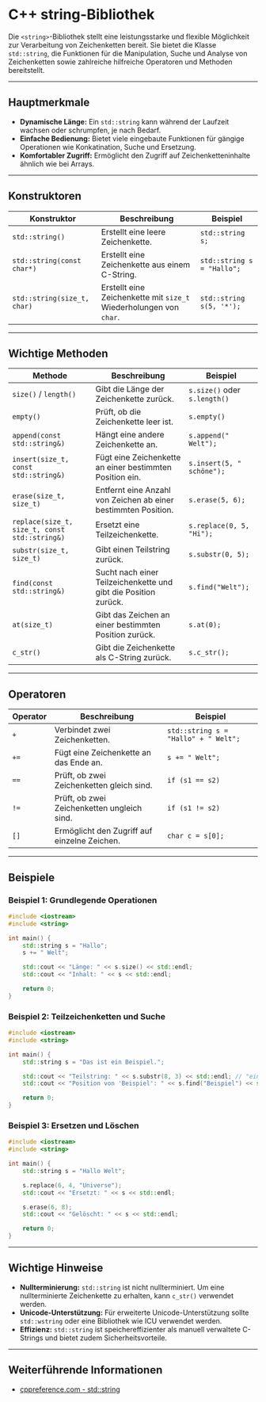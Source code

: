 # C++ string-Bibliothek

Die `<string>`-Bibliothek stellt eine leistungsstarke und flexible Möglichkeit zur Verarbeitung von Zeichenketten bereit. Sie bietet die Klasse `std::string`, die Funktionen für die Manipulation, Suche und Analyse von Zeichenketten sowie zahlreiche hilfreiche Operatoren und Methoden bereitstellt.

---

## Hauptmerkmale

- **Dynamische Länge:** Ein `std::string` kann während der Laufzeit wachsen oder schrumpfen, je nach Bedarf.
- **Einfache Bedienung:** Bietet viele eingebaute Funktionen für gängige Operationen wie Konkatination, Suche und Ersetzung.
- **Komfortabler Zugriff:** Ermöglicht den Zugriff auf Zeichenketteninhalte ähnlich wie bei Arrays.

---

## Konstruktoren

| Konstruktor                | Beschreibung                                               | Beispiel                           |
|----------------------------|-----------------------------------------------------------|------------------------------------|
| `std::string()`            | Erstellt eine leere Zeichenkette.                         | `std::string s;`                  |
| `std::string(const char*)` | Erstellt eine Zeichenkette aus einem C-String.            | `std::string s = "Hallo";`        |
| `std::string(size_t, char)`| Erstellt eine Zeichenkette mit `size_t` Wiederholungen von `char`. | `std::string s(5, '*');` |

---

## Wichtige Methoden

| Methode                        | Beschreibung                                           | Beispiel                           |
|--------------------------------|-------------------------------------------------------|------------------------------------|
| `size()` / `length()`          | Gibt die Länge der Zeichenkette zurück.               | `s.size()` oder `s.length()`      |
| `empty()`                      | Prüft, ob die Zeichenkette leer ist.                  | `s.empty()`                       |
| `append(const std::string&)`   | Hängt eine andere Zeichenkette an.                    | `s.append(" Welt");`              |
| `insert(size_t, const std::string&)` | Fügt eine Zeichenkette an einer bestimmten Position ein. | `s.insert(5, " schöne");`        |
| `erase(size_t, size_t)`        | Entfernt eine Anzahl von Zeichen ab einer bestimmten Position. | `s.erase(5, 6);`            |
| `replace(size_t, size_t, const std::string&)` | Ersetzt eine Teilzeichenkette.              | `s.replace(0, 5, "Hi");`          |
| `substr(size_t, size_t)`       | Gibt einen Teilstring zurück.                         | `s.substr(0, 5);`                 |
| `find(const std::string&)`     | Sucht nach einer Teilzeichenkette und gibt die Position zurück. | `s.find("Welt");`         |
| `at(size_t)`                   | Gibt das Zeichen an einer bestimmten Position zurück. | `s.at(0);`                        |
| `c_str()`                      | Gibt die Zeichenkette als C-String zurück.            | `s.c_str();`                      |

---

## Operatoren

| Operator        | Beschreibung                                           | Beispiel                           |
|-----------------|-------------------------------------------------------|------------------------------------|
| `+`            | Verbindet zwei Zeichenketten.                          | `std::string s = "Hallo" + " Welt";` |
| `+=`           | Fügt eine Zeichenkette an das Ende an.                 | `s += " Welt";`                   |
| `==`           | Prüft, ob zwei Zeichenketten gleich sind.              | `if (s1 == s2)`                   |
| `!=`           | Prüft, ob zwei Zeichenketten ungleich sind.            | `if (s1 != s2)`                   |
| `[]`           | Ermöglicht den Zugriff auf einzelne Zeichen.           | `char c = s[0];`                  |

---

## Beispiele

### Beispiel 1: Grundlegende Operationen
```cpp
#include <iostream>
#include <string>

int main() {
    std::string s = "Hallo";
    s += " Welt";

    std::cout << "Länge: " << s.size() << std::endl;
    std::cout << "Inhalt: " << s << std::endl;

    return 0;
}
```

### Beispiel 2: Teilzeichenketten und Suche
```cpp
#include <iostream>
#include <string>

int main() {
    std::string s = "Das ist ein Beispiel.";

    std::cout << "Teilstring: " << s.substr(8, 3) << std::endl; // "ein"
    std::cout << "Position von 'Beispiel': " << s.find("Beispiel") << std::endl;

    return 0;
}
```

### Beispiel 3: Ersetzen und Löschen
```cpp
#include <iostream>
#include <string>

int main() {
    std::string s = "Hallo Welt";

    s.replace(6, 4, "Universe");
    std::cout << "Ersetzt: " << s << std::endl;

    s.erase(6, 8);
    std::cout << "Gelöscht: " << s << std::endl;

    return 0;
}
```

---

## Wichtige Hinweise

- **Nullterminierung:** `std::string` ist nicht nullterminiert. Um eine nullterminierte Zeichenkette zu erhalten, kann `c_str()` verwendet werden.
- **Unicode-Unterstützung:** Für erweiterte Unicode-Unterstützung sollte `std::wstring` oder eine Bibliothek wie ICU verwendet werden.
- **Effizienz:** `std::string` ist speichereffizienter als manuell verwaltete C-Strings und bietet zudem Sicherheitsvorteile.

---

## Weiterführende Informationen

- [cppreference.com - std::string](https://en.cppreference.com/w/cpp/string/basic_string)
